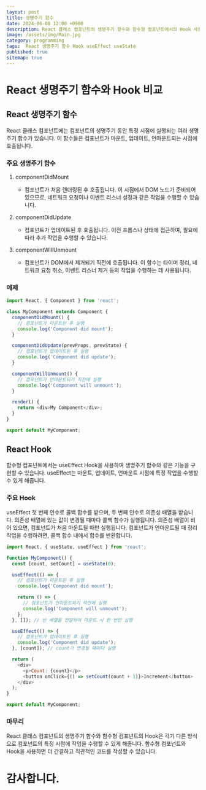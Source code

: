```yaml
---
layout: post
title: 생명주기 함수
date: 2024-06-08 12:00 +0900
description: React 클래스 컴포넌트의 생명주기 함수와 함수형 컴포넌트에서의 Hook 사용법을 비교해보겠습니다.
image: /assets/img/Main.jpg
category: programming
tags:  React 생명주기 함수 Hook useEffect useState
published: true
sitemap: true
---
```


# React 생명주기 함수와 Hook 비교

## React 생명주기 함수

React 클래스 컴포넌트에는 컴포넌트의 생명주기 동안 특정 시점에 실행되는 여러 생명주기 함수가 있습니다. 이 함수들은 컴포넌트가 마운트, 업데이트, 언마운트되는 시점에 호출됩니다.

### 주요 생명주기 함수

1. componentDidMount
   - 컴포넌트가 처음 렌더링된 후 호출됩니다. 이 시점에서 DOM 노드가 준비되어 있으므로, 네트워크 요청이나 이벤트 리스너 설정과 같은 작업을 수행할 수 있습니다.

2. componentDidUpdate
   - 컴포넌트가 업데이트된 후 호출됩니다. 이전 프롭스나 상태에 접근하여, 필요에 따라 추가 작업을 수행할 수 있습니다.

3. componentWillUnmount
   - 컴포넌트가 DOM에서 제거되기 직전에 호출됩니다. 이 함수는 타이머 정리, 네트워크 요청 취소, 이벤트 리스너 제거 등의 작업을 수행하는 데 사용됩니다.

### 예제
```javascript
import React, { Component } from 'react';

class MyComponent extends Component {
  componentDidMount() {
    // 컴포넌트가 마운트된 후 실행
    console.log('Component did mount');
  }

  componentDidUpdate(prevProps, prevState) {
    // 컴포넌트가 업데이트된 후 실행
    console.log('Component did update');
  }

  componentWillUnmount() {
    // 컴포넌트가 언마운트되기 직전에 실행
    console.log('Component will unmount');
  }

  render() {
    return <div>My Component</div>;
  }
}

export default MyComponent;
```

## React Hook
함수형 컴포넌트에서는 useEffect Hook을 사용하여 생명주기 함수와 같은 기능을 구현할 수 있습니다. useEffect는 마운트, 업데이트, 언마운트 시점에 특정 작업을 수행할 수 있게 해줍니다.

### 주요 Hook
useEffect
첫 번째 인수로 콜백 함수를 받으며, 두 번째 인수로 의존성 배열을 받습니다. 의존성 배열에 있는 값이 변경될 때마다 콜백 함수가 실행됩니다. 의존성 배열이 비어 있으면, 컴포넌트가 처음 마운트될 때만 실행됩니다.
컴포넌트가 언마운트될 때 정리 작업을 수행하려면, 콜백 함수 내에서 함수를 반환합니다.

```javascript
import React, { useState, useEffect } from 'react';

function MyComponent() {
  const [count, setCount] = useState(0);

  useEffect(() => {
    // 컴포넌트가 마운트된 후 실행
    console.log('Component did mount');

    return () => {
      // 컴포넌트가 언마운트되기 직전에 실행
      console.log('Component will unmount');
    };
  }, []); // 빈 배열을 전달하여 마운트 시 한 번만 실행

  useEffect(() => {
    // 컴포넌트가 업데이트된 후 실행
    console.log('Component did update');
  }, [count]); // count가 변경될 때마다 실행

  return (
    <div>
      <p>Count: {count}</p>
      <button onClick={() => setCount(count + 1)}>Increment</button>
    </div>
  );
}

export default MyComponent;
```







### 마무리
React 클래스 컴포넌트의 생명주기 함수와 함수형 컴포넌트의 Hook은 각기 다른 방식으로 컴포넌트의 특정 시점에 작업을 수행할 수 있게 해줍니다. 함수형 컴포넌트와 Hook을 사용하면 더 간결하고 직관적인 코드를 작성할 수 있습니다.
# 감사합니다.


